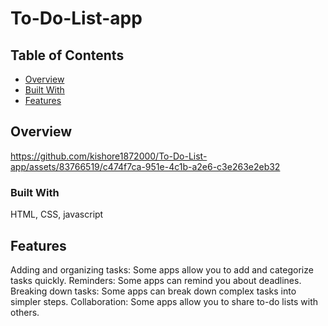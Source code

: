 # To-Do-List-app

## Table of Contents

- [Overview](#overview)
- [Built With](#built-with)
- [Features](#features)


## Overview

https://github.com/kishore1872000/To-Do-List-app/assets/83766519/c474f7ca-951e-4c1b-a2e6-c3e263e2eb32

### Built With

HTML, CSS, javascript

## Features
Adding and organizing tasks: Some apps allow you to add and categorize tasks quickly.
Reminders: Some apps can remind you about deadlines.
Breaking down tasks: Some apps can break down complex tasks into simpler steps.
Collaboration: Some apps allow you to share to-do lists with others.
